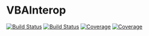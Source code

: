 # VBAInterop

[![Build Status](https://github.com/PGS62/VBAInterop.jl/workflows/CI/badge.svg)](https://github.com/PGS62/VBAInterop.jl/actions)
[![Build Status](https://ci.appveyor.com/api/projects/status/github/PGS62/VBAInterop.jl?svg=true)](https://ci.appveyor.com/project/PGS62/VBAInterop-jl)
[![Coverage](https://codecov.io/gh/PGS62/VBAInterop.jl/branch/master/graph/badge.svg)](https://codecov.io/gh/PGS62/VBAInterop.jl)
[![Coverage](https://coveralls.io/repos/github/PGS62/VBAInterop.jl/badge.svg?branch=master)](https://coveralls.io/github/PGS62/VBAInterop.jl?branch=master)
